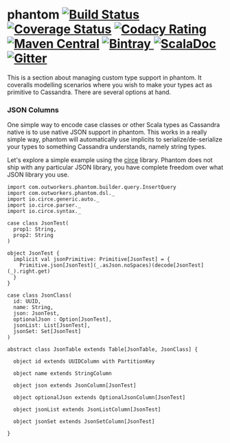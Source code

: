 phantom
[![Build Status](https://travis-ci.org/outworkers/phantom.svg?branch=develop)](https://travis-ci.org/outworkers/phantom?branch=develop) [![Coverage Status](https://coveralls.io/repos/github/outworkers/phantom/badge.svg?branch=develop)](https://coveralls.io/github/outworkers/phantom?branch=develop)  [![Codacy Rating](https://api.codacy.com/project/badge/grade/25bee222a7d142ff8151e6ceb39151b4)](https://www.codacy.com/app/flavian/phantom_2) [![Maven Central](https://maven-badges.herokuapp.com/maven-central/com.outworkers/phantom-dsl_2.11/badge.svg)](https://maven-badges.herokuapp.com/maven-central/com.outworkers/phantom-dsl_2.11) [![Bintray](https://api.bintray.com/packages/outworkers/oss-releases/phantom-dsl/images/download.svg) ](https://bintray.com/outworkers/oss-releases/phantom-dsl/_latestVersion) [![ScalaDoc](http://javadoc-badge.appspot.com/com.outworkers/phantom-dsl_2.11.svg?label=scaladoc)](http://javadoc-badge.appspot.com/com.outworkers/phantom-dsl_2.11) [![Gitter](https://badges.gitter.im/Join%20Chat.svg)](https://gitter.im/outworkers/phantom?utm_source=badge&utm_medium=badge&utm_campaign=pr-badge&utm_content=badge)
===============================================================================================================================================================================================================================================================================================================================================================================================================================================================================================================================================================================================================================================================================================================================================================================================================================================================================================================================================================================================================================================================================================================

This is a section about managing custom type support in phantom. It coveralls modelling scenarios where you wish
to make your types act as primitive to Cassandra. There are several options at hand.


### JSON Columns

One simple way to encode case classes or other Scala types as Cassandra native is to use native JSON support in phantom.
This works in a really simple way, phantom will automatically use implicits to serialize/de-serialize your types
to something Cassandra understands, namely string types.

Let's explore a simple example using the [circe](https://github.com/circe/circe) library.
Phantom does not ship with any particular JSON library, you have complete freedom over what JSON library you use.


```tut:silent
import com.outworkers.phantom.builder.query.InsertQuery
import com.outworkers.phantom.dsl._
import io.circe.generic.auto._
import io.circe.parser._
import io.circe.syntax._

case class JsonTest(
  prop1: String,
  prop2: String
)

object JsonTest {
  implicit val jsonPrimitive: Primitive[JsonTest] = {
    Primitive.json[JsonTest](_.asJson.noSpaces)(decode[JsonTest](_).right.get)
  }
}

case class JsonClass(
  id: UUID,
  name: String,
  json: JsonTest,
  optionalJson : Option[JsonTest],
  jsonList: List[JsonTest],
  jsonSet: Set[JsonTest]
)

abstract class JsonTable extends Table[JsonTable, JsonClass] {

  object id extends UUIDColumn with PartitionKey

  object name extends StringColumn

  object json extends JsonColumn[JsonTest]

  object optionalJson extends OptionalJsonColumn[JsonTest]

  object jsonList extends JsonListColumn[JsonTest]

  object jsonSet extends JsonSetColumn[JsonTest]

}
```
